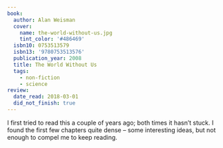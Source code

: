 ```yaml
---
book:
  author: Alan Weisman
  cover:
    name: the-world-without-us.jpg
    tint_color: '#486469'
  isbn10: 0753513579
  isbn13: '9780753513576'
  publication_year: 2008
  title: The World Without Us
  tags:
    - non-fiction
    - science
review:
  date_read: 2018-03-01
  did_not_finish: true
---
```


I first tried to read this a couple of years ago; both times it hasn’t stuck. I found the first few chapters quite dense – some interesting ideas, but not enough to compel me to keep reading.